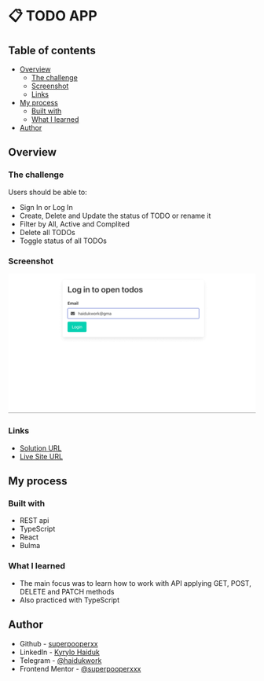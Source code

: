 # 📋 TODO APP

## Table of contents

- [Overview](#overview)
  - [The challenge](#the-challenge)
  - [Screenshot](#screenshot)
  - [Links](#links)
- [My process](#my-process)
  - [Built with](#built-with)
  - [What I learned](#what-i-learned)
- [Author](#author)

## Overview

### The challenge

Users should be able to:

- Sign In or Log In
- Create, Delete and Update the status of TODO or rename it
- Filter by All, Active and Complited
- Delete all TODOs
- Toggle status of all TODOs

### Screenshot

![](TODO__show.gif)


### Links

- [Solution URL](https://github.com/superpooperxxx/TODO-app)
- [Live Site URL](https://superpooperxxx.github.io/TODO-app/)

## My process

### Built with

- REST api
- TypeScript
- React
- Bulma

### What I learned

- The main focus was to learn how to work with API applying GET, POST, DELETE and PATCH methods
- Also practiced with TypeScript

## Author

- Github - [superpooperxx](https://github.com/superpooperxxx)
- LinkedIn - [Kyrylo Haiduk](https://www.linkedin.com/in/kyrylo-haiduk/)
- Telegram - [@haidukwork](https://t.me/haidukwork)
- Frontend Mentor - [@superpooperxxx](https://www.frontendmentor.io/profile/superpooperxxx)
